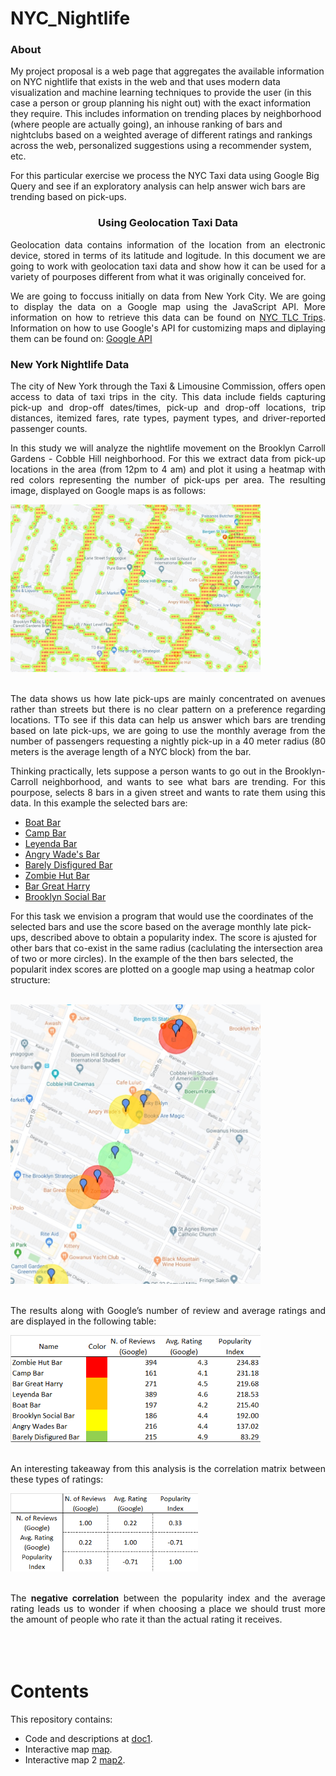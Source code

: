 # NYC_Nightlife

### About

My project proposal is a web page that aggregates the available information on NYC nightlife that exists in the web and that uses modern data visualization and machine learning techniques to provide the user (in this case a person or group planning his night out) with the exact information they require. This includes information on trending places by neighborhood (where people are actually going), an inhouse ranking of bars and nightclubs based on a weighted average of different ratings and rankings across the web, personalized suggestions using a recommender system, etc.

For this particular exercise we process the NYC Taxi data using Google Big Query and see if an exploratory analysis can help answer wich bars are trending based on pick-ups. 

<h3><center>Using Geolocation Taxi Data</center></h3>

<p style='text-align: justify;'>Geolocation data contains information of the location from an electronic device, stored in terms of its latitude and logitude. In this document we are going to work with geolocation taxi data and show how it can be used for a variety of pourposes different from what it was originally conceived for.</p> 

<p style='text-align: justify;'>We are going to foccuss initially on data from New York City. We are going to display the data on a Google map using the JavaScript API. More information on how to retrieve this data can be found on <a href="https://console.cloud.google.com/marketplace/details/city-of-new-york/nyc-tlc-trips">NYC TLC Trips</a>. Information on how to use Google's API for customizing maps and diplaying them can be found on: <a href="https://developers.google.com/maps/documentation/javascript/tutorial">Google API</a> </p>

<h3>New York Nightlife Data</h3>

<p style='text-align: justify;'>The city of New York through the Taxi & Limousine Commission, offers open access to data of taxi trips in the city. This data include fields capturing pick-up and drop-off dates/times, pick-up and drop-off locations, trip distances, itemized fares, rate types, payment types, and driver-reported passenger counts.</p>  
    
<p style='text-align: justify;'>In this study we will analyze the nightlife movement on the Brooklyn Carroll Gardens - Cobble Hill neighborhood. For this we extract data from pick-up locations in the area (from 12pm to 4 am) and plot it using a heatmap with red colors representing the number of pick-ups per area. The resulting image, displayed on Google maps is as follows:
<br>
</p>

<div>    
<img src="Images/img1.jpg" width="400"/>
</div>

<p style='text-align: justify;'><br> The data shows us how late pick-ups are mainly concentrated on avenues rather than streets but there is no clear pattern on a preference regarding locations. TTo see if this data can help us answer which bars are trending based on late pick-ups, we are going to use the monthly average from the number of passengers requesting a nightly pick-up in a 40 meter radius (80 meters is the average length of a NYC block) from the bar. </p>
 
<p style='text-align: justify;'>Thinking practically, lets suppose a person wants to go out in the Brooklyn-Carroll neighborhood, and wants to see what bars are trending. For this pourpose, selects 8 bars in a given street and wants to rate them using this data. In this example the selected bars are:

* <a href="https://www.google.com/search?rlz=1C1CHBF_enUS831US831&sxsrf=ACYBGNQ_EWKjPDDtVLC1EMWquPtm0oj9sw:1580748595867&q=boat+bar+nyc+brooklyn&npsic=0&rflfq=1&rlha=0&rllag=40703043,-74003470,2190&tbm=lcl&ved=2ahUKEwjFsqS067XnAhWrlXIEHbFrDmwQtgN6BAgLEAQ&tbs=lrf:!1m4!1u3!2m2!3m1!1e1!1m4!1u2!2m2!2m1!1e1!1m4!1u1!2m2!1m1!1e1!1m4!1u1!2m2!1m1!1e2!1m4!1u15!2m2!15m1!1shas_1takeout!1m4!1u15!2m2!15m1!1sserves_1beer!1m4!1u15!2m2!15m1!1sserves_1wine!1m4!1u15!2m2!15m1!1saccepts_1reservations!1m4!1u15!2m2!15m1!1sfeels_1romantic!1m4!1u22!2m2!21m1!1e1!1m5!1u15!2m2!15m1!1shas_1seating_1outdoors!4e2!1m5!1u15!2m2!15m1!1shas_1wheelchair_1accessible_1entrance!4e2!1m5!1u15!2m2!15m1!1spopular_1with_1tourists!4e2!1m5!1u15!2m2!15m1!1sserves_1brunch!4e2!1m5!1u15!2m2!15m1!1sserves_1dinner!4e2!1m5!1u15!2m2!15m1!1sserves_1breakfast!4e2!1m5!1u15!2m2!15m1!1sserves_1lunch!4e2!2m1!1e2!2m1!1e1!2m1!1e3!3sIAE,lf:1,lf_ui:9&rldoc=1#rlfi=hd:;si:8320494282809763096;mv:[[40.7318226,-73.9559226],[40.683184,-74.019458]]">Boat Bar</a>
* <a href="https://www.google.com/search?rlz=1C1CHBF_enUS831US831&tbm=lcl&sxsrf=ACYBGNRMxyopkcM8-VBaHwHZ3pxOfzzQBQ%3A1580748689871&ei=kU84XvHdNOmqytMPx8mtiAM&q=camp+bar+brooklyn&oq=Camp+Bar+&gs_l=psy-ab.1.0.35i39k1j0i203k1l9.19623.21189.0.23022.2.2.0.0.0.0.115.202.1j1.2.0....0...1c.1.64.psy-ab..0.2.201....0.m_VLX7ET3uc#rlfi=hd:;si:18405725459997843743;mv:[[40.685893877319025,-73.99075435587069],[40.68553392268097,-73.99122904412931]]">Camp Bar</a>
* <a href="https://www.google.com/search?rlz=1C1CHBF_enUS831US831&tbm=lcl&sxsrf=ACYBGNTiAc2eapD0R5I6eP4Tc2bteYz-Kw%3A1580748613896&ei=RU84XtmsNuOwytMPlOCGgAo&q=leyenda+bar+brooklyn&oq=leyenda+bar+b&gs_l=psy-ab.1.0.0i203k1j0i22i30k1l5.152728.155451.0.157132.13.13.0.0.0.0.185.1260.3j7.10.0....0...1c.1.64.psy-ab..3.10.1260...0j35i39k1j0i67k1j0i10i203k1j0i22i10i30k1.0.IqVWLAr1BtI#rlfi=hd:;si:2207491020729504187;mv:[[40.68444667731904,-73.99166066102435],[40.68408672268097,-73.99213533897563]]">Leyenda Bar</a>
* <a href="https://www.google.com/search?rlz=1C1CHBF_enUS831US831&tbm=lcl&sxsrf=ACYBGNQksjsJH-26AfhUPVjR4GHcQSxrbw%3A1580748713827&ei=qU84XueQMvyfytMP7fiJuAw&q=angry+wade%27s+bar+brooklyn&oq=Angry+Wades+Bar&gs_l=psy-ab.1.1.0i10i203k1j0i22i30k1j0i22i10i30k1.138504.138504.0.140795.1.1.0.0.0.0.132.132.0j1.1.0....0...1c.1.64.psy-ab..0.1.131....0.-HnqpggcH0U#rlfi=hd:;si:12369966179634669595;mv:[[40.68425957731903,-73.99217326169062],[40.68389962268097,-73.99264793830937]]">Angry Wade's Bar</a>
* <a href="https://www.google.com/search?rlz=1C1CHBF_enUS831US831&tbm=lcl&sxsrf=ACYBGNQQ-xpHDQ0OzZxIBSHdYzq-5Z1WnA%3A1580748855360&ei=N1A4XoPIFeGGytMPjJ2HmAU&q=Barely+Disfigured+Bar+&oq=Barely+Disfigured+Bar+&gs_l=psy-ab.3..0i203k1j0i22i30k1.34892.34892.0.35749.1.1.0.0.0.0.81.81.1.1.0....0...1c.1.64.psy-ab..0.1.80....0.zDaP240iIIc#rlfi=hd:;si:14154521671910961087;mv:[[40.68327317731903,-73.99248746520307],[40.682913222680966,-73.99296213479691]]">Barely Disfigured Bar</a>
* <a href="https://www.google.com/search?rlz=1C1CHBF_enUS831US831&tbm=lcl&sxsrf=ACYBGNQocRGUUujsA3M4B0EP9nXOHm-cBw%3A1580748891950&ei=W1A4XtbROZqEytMP6eS7wA8&q=zombie+hut+bar+brooklyn&oq=Zombie+Hut+Bar&gs_l=psy-ab.1.1.0i19k1j0i22i30i19k1.91842.91842.0.93176.1.1.0.0.0.0.97.97.1.1.0....0...1c.1.64.psy-ab..0.1.97....0.b1sMuQs2S4o#rlfi=hd:;si:13186902897764199739;mv:[[40.68274937731903,-73.9929404670682],[40.68238942268097,-73.99341513293182]]">Zombie Hut Bar</a>
* <a href="https://www.google.com/search?rlz=1C1CHBF_enUS831US831&tbm=lcl&sxsrf=ACYBGNTF3PqX1DX8c7ihrIWwx0K307-5Gg%3A1580748985806&ei=uVA4XuvjMLeLytMPuceJ2AE&q=bar+great+harry+brooklyn+ny&oq=Bar+Great+Harry&gs_l=psy-ab.1.0.35i39k1j0i203k1l4j0i22i30k1l5.83702.83702.0.84780.1.1.0.0.0.0.111.111.0j1.1.0....0...1c.1.64.psy-ab..0.1.111....0.NNtWGE3zNEw#rlfi=hd:;si:13472151412096889379;mv:[[40.68262647731903,-73.9933432675058],[40.68226652268097,-73.9938179324942]]">Bar Great Harry</a>
* <a href="https://www.google.com/search?rlz=1C1CHBF_enUS831US831&tbm=lcl&sxsrf=ACYBGNReiCDOpuMYfVnsp-DleKQooKfkaQ%3A1580749071483&ei=D1E4XsOQHaCrytMPiduKQA&q=brooklyn+social+bar&oq=Brooklyn+Social+Bar&gs_l=psy-ab.1.0.0i203k1j0i22i30k1l2.13795.13795.0.15941.1.1.0.0.0.0.94.94.1.1.0....0...1c.1.64.psy-ab..0.1.93....0.vf12K-otrco#rlfi=hd:;si:9880056182397694822;mv:[[40.68062607731904,-73.9942532746282],[40.680266122680976,-73.99472792537178]]">Brooklyn Social Bar</a>

For this task we envision a program that would use the coordinates of the selected bars and use the score based on the average monthly late pick-ups, described above to obtain a popularity index. The score is ajusted for other bars that co-exist in the same radius (caclulating the intersection area of two or more circles). In the example of the then bars selected, the popularit index scores are plotted on a google map using a heatmap color structure:
<br>
<br>
</p>

<div>    
<img src="Images/img3.jpg" width="400"/>
</div>

<p style='text-align: justify;'><br>The results along with Google’s number of review and average ratings and are displayed in the following table:</p>
    
<div>    
<img src="Images/img43.png" width="400"/>
</div>

<p style='text-align: justify;'><br>An interesting takeaway from this analysis is the correlation matrix between these 
    types of ratings: </p>

<div>    
<img src="Images/imgT1.png" width="300"/>
</div>

<p style='text-align: justify;'><br>The <strong>negative correlation</strong> between the popularity index and the average rating leads us to wonder if when choosing a place we should trust more the amount of people who rate it than the actual rating it receives.<br><br> <br><br></p>





# Contents

This repository contains:

* Code and descriptions at [doc1](doc1.ipynb).
* Interactive map [map](Images/my_map.html).
* Interactive map 2 [map2](Images/my_map2.html).
